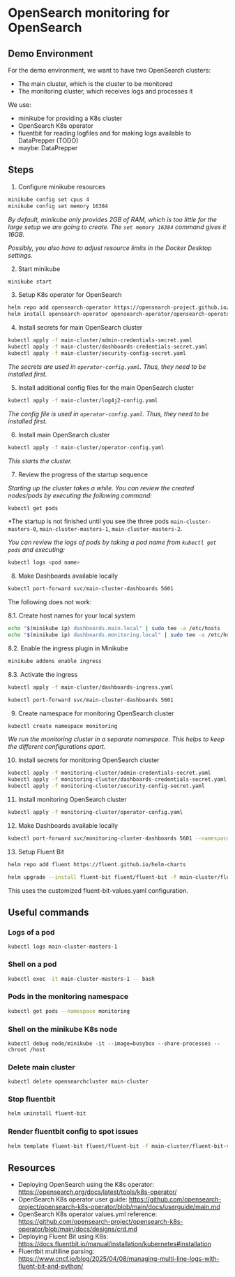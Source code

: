 # OpenSearch monitoring for OpenSearch

## Demo Environment

For the demo environment, we want to have two OpenSearch clusters:

- The main cluster, which is the cluster to be monitored
- The monitoring cluster, which receives logs and processes it

We use:

- minikube for providing a K8s cluster
- OpenSearch K8s operator
- fluentbit for reading logfiles and for making logs available to DataPrepper (TODO)
- maybe: DataPrepper


## Steps

1. Configure minikube resources

```bash
minikube config set cpus 4
minikube config set memory 16384
```

*By default, minikube only provides 2GB of RAM, which is too little for the large
setup we are going to create. The `set memory 16384` command gives it 16GB.*

*Possibly, you also have to adjust resource limits in the Docker Desktop settings.*

2. Start minikube

```bash
minikube start
```

3. Setup K8s operator for OpenSearch

```bash
helm repo add opensearch-operator https://opensearch-project.github.io/opensearch-k8s-operator/
helm install opensearch-operator opensearch-operator/opensearch-operator
```

4. Install secrets for main OpenSearch cluster

```bash
kubectl apply -f main-cluster/admin-credentials-secret.yaml
kubectl apply -f main-cluster/dashboards-credentials-secret.yaml
kubectl apply -f main-cluster/security-config-secret.yaml
```

*The secrets are used in `operator-config.yaml`. Thus, they need to be installed first.*

5. Install additional config files for the main OpenSearch cluster

```bash
kubectl apply -f main-cluster/log4j2-config.yaml
```

*The config file is used in `operator-config.yaml`. Thus, they need to be installed first.*

6. Install main OpenSearch cluster

```bash
kubectl apply -f main-cluster/operator-config.yaml
```

*This starts the cluster.*

7. Review the progress of the startup sequence

*Starting up the cluster takes a while. You can review the created nodes/pods by executing the following command:*

```bash
kubectl get pods
```
*The startup is not finished until you see the three pods `main-cluster-masters-0`, `main-cluster-masters-1`, `main-cluster-masters-2`.

*You can review the logs of pods by taking a pod name from `kubectl get pods` and executing:*

```bash
kubectl logs <pod name>
```


8. Make Dashboards available locally

```bash
kubectl port-forward svc/main-cluster-dashboards 5601 
```

The following does not work:

8.1. Create host names for your local system

```bash
echo "$(minikube ip) dashboards.main.local" | sudo tee -a /etc/hosts
echo "$(minikube ip) dashboards.monitoring.local" | sudo tee -a /etc/hosts
```

8.2. Enable the ingress plugin in Minikube

```bash
minikube addons enable ingress
```

8.3. Activate the ingress

```bash
kubectl apply -f main-cluster/dashboards-ingress.yaml
```

```bash
kubectl port-forward svc/main-cluster-dashboards 5601
```

9. Create namespace for monitoring OpenSearch cluster

```bash
kubectl create namespace monitoring
```

*We run the monitoring cluster in a separate namespace. This helps to keep
the different configurations apart.*


10. Install secrets for monitoring OpenSearch cluster

```bash
kubectl apply -f monitoring-cluster/admin-credentials-secret.yaml
kubectl apply -f monitoring-cluster/dashboards-credentials-secret.yaml
kubectl apply -f monitoring-cluster/security-config-secret.yaml
```
11. Install monitoring OpenSearch cluster

```bash
kubectl apply -f monitoring-cluster/operator-config.yaml
```

12. Make Dashboards available locally
```bash
kubectl port-forward svc/monitoring-cluster-dashboards 5601 --namespace=monitoring
```

13. Setup Fluent Bit

```bash
helm repo add fluent https://fluent.github.io/helm-charts
```

```bash
helm upgrade --install fluent-bit fluent/fluent-bit -f main-cluster/fluent-bit-values.yaml
```

This uses the customized fluent-bit-values.yaml configuration.


## Useful commands

### Logs of a pod

```
kubectl logs main-cluster-masters-1
```

### Shell on a pod

```bash
kubectl exec -it main-cluster-masters-1 -- bash
```

### Pods in the monitoring namespace

```bash
kubectl get pods --namespace monitoring
```

### Shell on the minikube K8s node

```
kubectl debug node/minikube -it --image=busybox --share-processes -- chroot /host
```

### Delete main cluster

```
kubectl delete opensearchcluster main-cluster
```

### Stop fluentbit

```bash
helm uninstall fluent-bit
```

### Render fluentbit config to spot issues

```bash
helm template fluent-bit fluent/fluent-bit -f main-cluster/fluent-bit-values.yaml
```

## Resources

- Deploying OpenSearch using the K8s operator: https://opensearch.org/docs/latest/tools/k8s-operator/
- OpenSearch K8s operator user guide: https://github.com/opensearch-project/opensearch-k8s-operator/blob/main/docs/userguide/main.md
- OpenSearch K8s operator values.yml reference: https://github.com/opensearch-project/opensearch-k8s-operator/blob/main/docs/designs/crd.md
- Deploying Fluent Bit using K8s: https://docs.fluentbit.io/manual/installation/kubernetes#installation
- Fluentbit multiline parsing: https://www.cncf.io/blog/2025/04/08/managing-multi-line-logs-with-fluent-bit-and-python/
